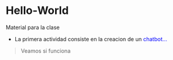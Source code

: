 # Hello-World
Material para la clase
- La primera actividad consiste en la creacion de un 
<font color = blue> chatbot... </font>
> Veamos si funciona
